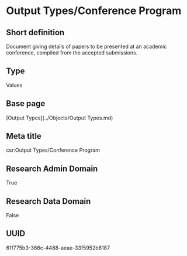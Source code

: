 # Output Types/Conference Program
## Short definition
Document giving details of papers to be presented at an academic conference, compiled from the accepted submissions.
## Type
Values
## Base page
[Output Types](../Objects/Output Types.md)
## Meta title
csr:Output Types/Conference Program
## Research Admin Domain
True
## Research Data Domain
False
## UUID
61f775b3-366c-4488-aeae-33f5952b6187
